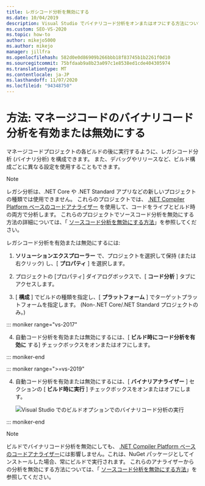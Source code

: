 ```yaml
---
title: レガシコード分析を無効にする
ms.date: 10/04/2019
description: Visual Studio でバイナリコード分析をオンまたはオフにする方法について説明します。 「マネージコードプロジェクトでこの機能を構成する方法」を参照してください。
ms.custom: SEO-VS-2020
ms.topic: how-to
author: mikejo5000
ms.author: mikejo
manager: jillfra
ms.openlocfilehash: 582d0e0d86909b266bbb18f83745b1b2261f0d10
ms.sourcegitcommit: 75bfdaab9a8b23a097c1e8538ed1cde404305974
ms.translationtype: MT
ms.contentlocale: ja-JP
ms.lasthandoff: 11/07/2020
ms.locfileid: "94348750"
---
```

# <a name="how-to-enable-and-disable-binary-code-analysis-for-managed-code"></a>方法: マネージコードのバイナリコード分析を有効または無効にする

マネージコードプロジェクトの各ビルドの後に実行するように、レガシコード分析 (バイナリ分析) を構成できます。 また、デバッグやリリースなど、ビルド構成ごとに異なる設定を使用することもできます。

> [!NOTE]
> レガシ分析は、.NET Core や .NET Standard アプリなどの新しいプロジェクトの種類では使用できません。 これらのプロジェクトでは、 [.NET Compiler Platform ベースのコードアナライザー](roslyn-analyzers-overview.md) を使用して、コードをライブとビルド時の両方で分析します。 これらのプロジェクトでソースコード分析を無効にする方法の詳細については、「 [ソースコード分析を無効にする方法](disable-code-analysis.md)」を参照してください。

レガシコード分析を有効または無効にするには:

1. **ソリューションエクスプローラー** で、プロジェクトを選択して保持 (または右クリック) し、[ **プロパティ** ] を選択します。

2. プロジェクトの [プロパティ] ダイアログボックスで、[ **コード分析** ] タブにアクセスします。

3. [ **構成** ] でビルドの種類を指定し、[ **プラットフォーム** ] でターゲットプラットフォームを指定します。 (Non-.NET Core/.NET Standard プロジェクトのみ。)

::: moniker range="vs-2017"

4. 自動コード分析を有効または無効にするには、[ **ビルド時にコード分析を有効に** する] チェックボックスをオンまたはオフにします。

::: moniker-end

::: moniker range=">=vs-2019"

4. 自動コード分析を有効または無効にするには、[ **バイナリアナライザー** ] セクションの [ **ビルド時に実行** ] チェックボックスをオンまたはオフにします。

   ![Visual Studio でのビルドオプションでのバイナリコード分析の実行](media/run-on-build-binary-analyzers.png)

::: moniker-end

> [!NOTE]
> ビルドでバイナリコード分析を無効にしても、 [.NET Compiler Platform ベースのコードアナライザー](roslyn-analyzers-overview.md)には影響しません。これは、NuGet パッケージとしてインストールした場合、常にビルドで実行されます。 これらのアナライザーからの分析を無効にする方法については、「 [ソースコード分析を無効にする方法](disable-code-analysis.md)」を参照してください。
